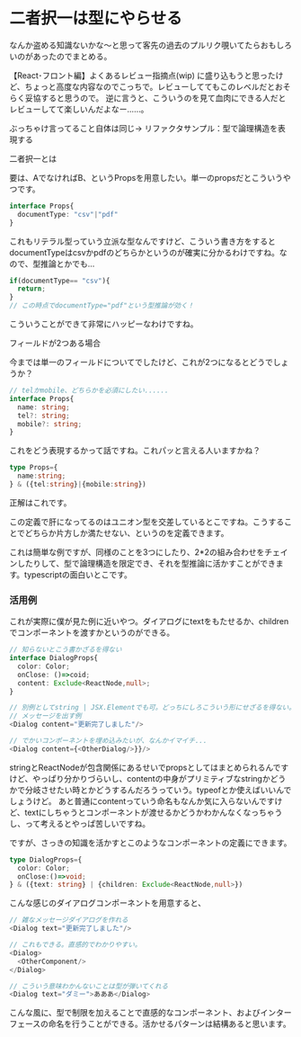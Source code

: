 # 二者択一は型にやらせる

なんか盗める知識ないかな～と思って客先の過去のプルリク覗いてたらおもしろいのがあったのでまとめる。

【React･フロント編】よくあるレビュー指摘点(wip) に盛り込もうと思ったけど、ちょっと高度な内容なのでこっちで。レビューしててもこのレベルだとおそらく妥協すると思うので。
逆に言うと、こういうのを見て血肉にできる人だとレビューしてて楽しいんだよなー……。

ぶっちゃけ言ってること自体は同じ→
リファクタサンプル：型で論理構造を表現する 

二者択一とは

要は、AでなければB、というPropsを用意したい。単一のpropsだとこういうやつです。

```typescript
interface Props{
  documentType: "csv"|"pdf"
}
```
これもリテラル型っていう立派な型なんですけど、こういう書き方をするとdocumentTypeはcsvかpdfのどちらかというのが確実に分かるわけですね。なので、型推論とかでも…

```typescript
if(documentType== "csv"){
  return;
}
// この時点でdocumentType="pdf"という型推論が効く！
```
こういうことができて非常にハッピーなわけですね。

フィールドが2つある場合

今までは単一のフィールドについてでしたけど、これが2つになるとどうでしょうか？


```typescript
// telかmobile、どちらかを必須にしたい......
interface Props{
  name: string;
  tel?: string;
  mobile?: string;
}
```
これをどう表現するかって話ですね。これパッと言える人いますかね？

```typescript
type Props={
  name:string;
} & ({tel:string}|{mobile:string})
```
正解はこれです。

この定義で肝になってるのはユニオン型を交差しているとこですね。こうすることでどちらか片方しか満たせない、というのを定義できます。

これは簡単な例ですが、同様のことを3つにしたり、2*2の組み合わせをチェインしたりして、型で論理構造を限定でき、それを型推論に活かすことができます。typescriptの面白いとこです。

### 活用例

これが実際に僕が見た例に近いやつ。ダイアログにtextをもたせるか、childrenでコンポーネントを渡すかというのができる。


```typescript
// 知らないとこう書かざるを得ない
interface DialogProps{
  color: Color;
  onClose: ()=>coid;
  content: Exclude<ReactNode,null>;
}

// 別例としてstring | JSX.Elementでも可。どっちにしろこういう形にせざるを得ない。
// メッセージを出す例
<Dialog content="更新完了しました"/>

// でかいコンポーネントを埋め込みたいが、なんかイマイチ...
<Dialog content={<OtherDialog/>}}/>
```
stringとReactNodeが包含関係にあるせいでpropsとしてはまとめられるんですけど、やっぱり分かりづらいし、contentの中身がプリミティブなstringかどうかで分岐させたい時とかどうするんだろうっていう。typeofとか使えばいいんでしょうけど。
あと普通にcontentっていう命名もなんか気に入らないんですけど、textにしちゃうとコンポーネントが渡せるかどうかわかんなくなっちゃうし、って考えるとやっぱ苦しいですね。

 

ですが、さっきの知識を活かすとこのようなコンポーネントの定義にできます。


```typescript
type DialogProps={
  color: Color;
  onClose:()=>void;
} & ({text: string} | {children: Exclude<ReactNode,null>})
```
こんな感じのダイアログコンポーネントを用意すると、


```typescript
// 雑なメッセージダイアログを作れる
<Dialog text="更新完了しました"/>

// これもできる。直感的でわかりやすい。
<Dialog>
  <OtherComponent/>
</Dialog>

// こういう意味わかんないことは型が弾いてくれる
<Dialog text="ダミー">あああ</Dialog>
```
こんな風に、型で制限を加えることで直感的なコンポーネント、およびインターフェースの命名を行うことができる。活かせるパターンは結構あると思います。
